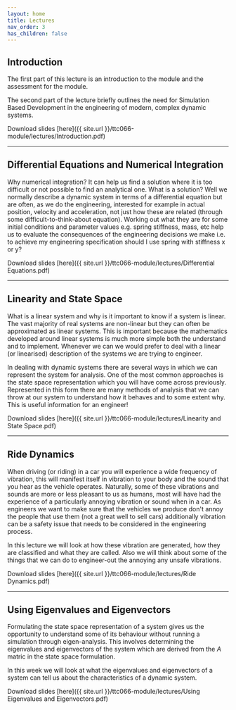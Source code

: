 ```yaml
---
layout: home
title: Lectures
nav_order: 3
has_children: false
---
```


## Introduction

The first part of this lecture is an introduction to the module and the assessment for the module.

The second part of the lecture briefly outlines the need for Simulation Based Development in the engineering of modern, complex dynamic systems.

Download slides [here]({{ site.url }}/ttc066-module/lectures/Introduction.pdf)

---

## Differential Equations and Numerical Integration

Why numerical integration? It can help us find a solution where it is too difficult or not possible to find an analytical one. What is a solution? Well we normally describe a dynamic system in terms of a differential equation but are often, as we do the engineering, interested for example in actual position, velocity and acceleration, not just how these are related (through some difficult-to-think-about equation). Working out what they are for some initial conditions and parameter values e.g. spring stiffness, mass, etc help us to evaluate the consequences of the engineering decisions we make i.e. to achieve my engineering specification should I use spring with stiffness x or y?

Download slides [here]({{ site.url }}/ttc066-module/lectures/Differential Equations.pdf)

---

## Linearity and State Space

What is a linear system and why is it important to know if a system is linear. The vast majority of real systems are non-linear but they can often be approximated as linear systems.  This is important because the mathematics developed around linear systems is much more simple both the understand and to implement.  Whenever we can we would prefer to deal with a linear (or linearised) description of the systems we are trying to engineer.

In dealing with dynamic systems there are several ways in which we can represent the system for analysis.  One of the most common approaches is the state space representation which you will have come across previously.  Represented in this form there are many methods of analysis that we can throw at our system to understand how it behaves and to some extent why.  This is useful information for an engineer!

Download slides [here]({{ site.url }}/ttc066-module/lectures/Linearity and State Space.pdf)

---

## Ride Dynamics

When driving (or riding) in a car you will experience a wide frequency of vibration, this will manifest itself in vibration to your body and the sound that you hear as the vehicle operates.  Naturally, some of these vibrations and sounds are more or less pleasant to us as humans, most will have had the experience of a particularly annoying vibration or sound when in a car.  As engineers we want to make sure that the vehicles we produce don't annoy the people that use them (not a great well to sell cars) additionally vibration can be a safety issue that needs to be considered in the engineering process.

In this lecture we will look at how these vibration are generated, how they are classified and what they are called.  Also we will think about some of the things that we can do to engineer-out the annoying any unsafe vibrations.

Download slides [here]({{ site.url }}/ttc066-module/lectures/Ride Dynamics.pdf)

---

## Using Eigenvalues and Eigenvectors

Formulating the state space representation of a system gives us the opportunity to understand some of its behaviour without running a simulation through eigen-analysis.  This involves determining the eigenvalues and eigenvectors of the system which are derived from the $A$ matric in the state space formulation.  

In this week we will look at what the eigenvalues and eigenvectors of a system can tell us about the characteristics of a dynamic system.

Download slides [here]({{ site.url }}/ttc066-module/lectures/Using Eigenvalues and Eigenvectors.pdf)

<!-- ---

## Engine Modelling

Download slides [here]({{ site.url }}/ttc066-module/files/Powertrain_Modelling.pdf)

---

## Drivetrain Modelling

Download slides [here]({{ site.url }}/ttc066-module/files/Powertrain_Modelling.pdf)

---

## Parameter Tuning

Download slides [here]({{ site.url }}/ttc066-module/files/Powertrain_Modelling.pdf)

---

## Vehicle and Engine Testing

Download slides [here]({{ site.url }}/ttc066-module/files/Powertrain_Modelling.pdf)

---

## MIRA Test Planning and Simulation

Download slides [here]({{ site.url }}/ttc066-module/files/Powertrain_Modelling.pdf)

--- -->
